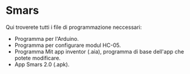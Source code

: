 # Smars
Qui troverete tutti i file di programmazione neccessari:
* Programma per l'Arduino.
* Programma per configurare modul HC-05.
* Programma Mit app inventor (.aia), programma di base dell'app che potete modificare.
* App Smars 2.0 (.apk).
